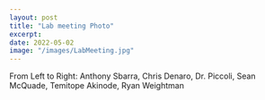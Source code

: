 ```yaml
---
layout: post
title: "Lab meeting Photo"
excerpt: 
date: 2022-05-02
image: "/images/LabMeeting.jpg"
---
```


 From Left to Right: Anthony Sbarra, Chris Denaro,  Dr. Piccoli, Sean McQuade, Temitope Akinode, Ryan Weightman
